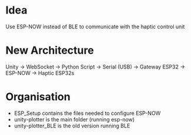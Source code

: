 # Idea
Use ESP-NOW instead of BLE to communicate with the haptic control unit 

# New Architecture
Unity -> WebSocket -> Python Script -> Serial (USB) -> Gateway ESP32 -> ESP-NOW -> Haptic ESP32s

# Organisation 
- ESP_Setup contains the files needed to configure ESP-NOW
- unity-plotter is the main folder (running esp-now)
- unity-plotter_BLE is the old version running BLE 